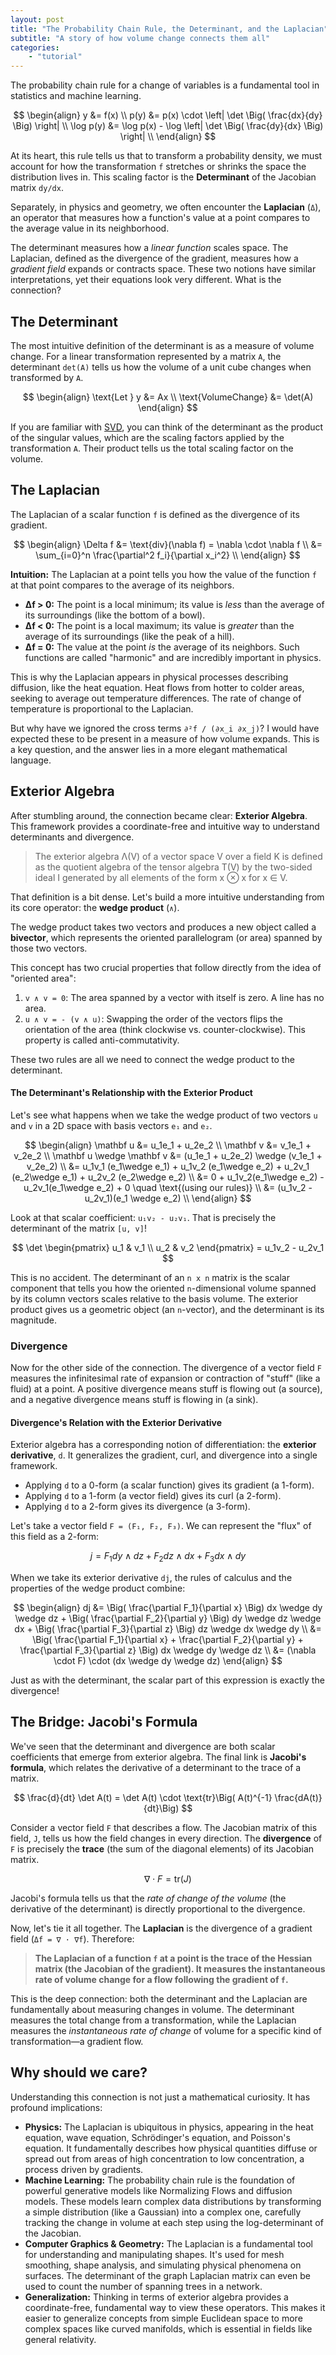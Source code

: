 ```yaml
---
layout: post
title: "The Probability Chain Rule, the Determinant, and the Laplacian"
subtitle: "A story of how volume change connects them all"
categories:
    - "tutorial"
---
```


The probability chain rule for a change of variables is a fundamental tool in statistics and machine learning.

$$
\begin{align}
y &= f(x) \\
p(y) &= p(x) \cdot \left| \det \Big( \frac{dx}{dy} \Big) \right| \\
\log p(y) &= \log p(x) - \log \left| \det \Big( \frac{dy}{dx} \Big) \right| \\
\end{align}
$$

At its heart, this rule tells us that to transform a probability density, we must account for how the transformation `f` stretches or shrinks the space the distribution lives in. This scaling factor is the **Determinant** of the Jacobian matrix `dy/dx`.

Separately, in physics and geometry, we often encounter the **Laplacian** (`Δ`), an operator that measures how a function's value at a point compares to the average value in its neighborhood.

The determinant measures how a *linear function* scales space. The Laplacian, defined as the divergence of the gradient, measures how a *gradient field* expands or contracts space. These two notions have similar interpretations, yet their equations look very different. What is the connection?

## The Determinant

The most intuitive definition of the determinant is as a measure of volume change. For a linear transformation represented by a matrix `A`, the determinant `det(A)` tells us how the volume of a unit cube changes when transformed by `A`.

$$
\begin{align}
\text{Let } y &= Ax \\
\text{VolumeChange} &= \det(A)
\end{align}
$$

If you are familiar with [SVD](https://en.wikipedia.org/wiki/Singular-value_decomposition), you can think of the determinant as the product of the singular values, which are the scaling factors applied by the transformation `A`. Their product tells us the total scaling factor on the volume.

## The Laplacian

The Laplacian of a scalar function `f` is defined as the divergence of its gradient.

$$
\begin{align}
\Delta f &= \text{div}(\nabla f) = \nabla \cdot \nabla f \\
&= \sum_{i=0}^n \frac{\partial^2 f_i}{\partial x_i^2} \\
\end{align}
$$

**Intuition:** The Laplacian at a point tells you how the value of the function `f` at that point compares to the average of its neighbors.
*   **Δf > 0:** The point is a local minimum; its value is *less* than the average of its surroundings (like the bottom of a bowl).
*   **Δf < 0:** The point is a local maximum; its value is *greater* than the average of its surroundings (like the peak of a hill).
*   **Δf = 0:** The value at the point *is* the average of its neighbors. Such functions are called "harmonic" and are incredibly important in physics.

This is why the Laplacian appears in physical processes describing diffusion, like the heat equation. Heat flows from hotter to colder areas, seeking to average out temperature differences. The rate of change of temperature is proportional to the Laplacian.

But why have we ignored the cross terms `∂²f / (∂x_i ∂x_j)`? I would have expected these to be present in a measure of how volume expands. This is a key question, and the answer lies in a more elegant mathematical language.

## Exterior Algebra

After stumbling around, the connection became clear: **Exterior Algebra**. This framework provides a coordinate-free and intuitive way to understand determinants and divergence.

> The exterior algebra Λ(V) of a vector space V over a field K is defined as the quotient algebra of the tensor algebra T(V) by the two-sided ideal I generated by all elements of the form x ⊗ x for x ∈ V.

That definition is a bit dense. Let's build a more intuitive understanding from its core operator: the **wedge product** (`∧`).

The wedge product takes two vectors and produces a new object called a **bivector**, which represents the oriented parallelogram (or area) spanned by those two vectors.

This concept has two crucial properties that follow directly from the idea of "oriented area":

1.  `v ∧ v = 0`: The area spanned by a vector with itself is zero. A line has no area.
2.  `u ∧ v = - (v ∧ u)`: Swapping the order of the vectors flips the orientation of the area (think clockwise vs. counter-clockwise). This property is called anti-commutativity.

These two rules are all we need to connect the wedge product to the determinant.

#### The Determinant's Relationship with the Exterior Product

Let's see what happens when we take the wedge product of two vectors `u` and `v` in a 2D space with basis vectors `e₁` and `e₂`.

$$
\begin{align}
\mathbf u &= u_1e_1 + u_2e_2 \\
\mathbf v &= v_1e_1 + v_2e_2 \\
\mathbf u \wedge \mathbf v &= (u_1e_1 + u_2e_2) \wedge (v_1e_1 + v_2e_2) \\
&= u_1v_1 (e_1\wedge e_1) + u_1v_2 (e_1\wedge e_2) + u_2v_1 (e_2\wedge e_1) + u_2v_2 (e_2\wedge e_2) \\
&= 0 + u_1v_2(e_1\wedge e_2) - u_2v_1(e_1\wedge e_2) + 0 \quad \text{(using our rules)} \\
&= (u_1v_2 - u_2v_1)(e_1 \wedge e_2) \\
\end{align}
$$

Look at that scalar coefficient: `u₁v₂ - u₂v₁`. That is precisely the determinant of the matrix `[u, v]`!

$$
\det \begin{pmatrix} u_1 & v_1 \\ u_2 & v_2 \end{pmatrix} = u_1v_2 - u_2v_1
$$

This is no accident. The determinant of an `n x n` matrix is the scalar component that tells you how the oriented `n`-dimensional volume spanned by its column vectors scales relative to the basis volume. The exterior product gives us a geometric object (an `n`-vector), and the determinant is its magnitude.

### Divergence

Now for the other side of the connection. The divergence of a vector field `F` measures the infinitesimal rate of expansion or contraction of "stuff" (like a fluid) at a point. A positive divergence means stuff is flowing out (a source), and a negative divergence means stuff is flowing in (a sink).

#### Divergence's Relation with the Exterior Derivative

Exterior algebra has a corresponding notion of differentiation: the **exterior derivative**, `d`. It generalizes the gradient, curl, and divergence into a single framework.

*   Applying `d` to a 0-form (a scalar function) gives its gradient (a 1-form).
*   Applying `d` to a 1-form (a vector field) gives its curl (a 2-form).
*   Applying `d` to a 2-form gives its divergence (a 3-form).

Let's take a vector field `F = (F₁, F₂, F₃)`. We can represent the "flux" of this field as a 2-form:

$$
j = F_1 dy \wedge dz + F_2 dz \wedge dx + F_3 dx \wedge dy
$$

When we take its exterior derivative `dj`, the rules of calculus and the properties of the wedge product combine:

$$
\begin{align}
dj &= \Big( \frac{\partial F_1}{\partial x} \Big) dx \wedge dy \wedge dz + \Big( \frac{\partial F_2}{\partial y} \Big) dy \wedge dz \wedge dx + \Big( \frac{\partial F_3}{\partial z} \Big) dz \wedge dx \wedge dy \\
&= \Big( \frac{\partial F_1}{\partial x} + \frac{\partial F_2}{\partial y} + \frac{\partial F_3}{\partial z} \Big) dx \wedge dy \wedge dz \\
&= (\nabla \cdot F) \cdot (dx \wedge dy \wedge dz)
\end{align}
$$

Just as with the determinant, the scalar part of this expression is exactly the divergence!

## The Bridge: Jacobi's Formula

We've seen that the determinant and divergence are both scalar coefficients that emerge from exterior algebra. The final link is **Jacobi's formula**, which relates the derivative of a determinant to the trace of a matrix.

$$
\frac{d}{dt} \det A(t) = \det A(t) \cdot \text{tr}\Big( A(t)^{-1} \frac{dA(t)}{dt}\Big)
$$

Consider a vector field `F` that describes a flow. The Jacobian matrix of this field, `J`, tells us how the field changes in every direction. The **divergence** of `F` is precisely the **trace** (the sum of the diagonal elements) of its Jacobian matrix.

$$
\nabla \cdot F = \text{tr}(J)
$$

Jacobi's formula tells us that the *rate of change of the volume* (the derivative of the determinant) is directly proportional to the divergence.

Now, let's tie it all together. The **Laplacian** is the divergence of a gradient field (`Δf = ∇ · ∇f`). Therefore:

> **The Laplacian of a function `f` at a point is the trace of the Hessian matrix (the Jacobian of the gradient). It measures the instantaneous rate of volume change for a flow following the gradient of `f`.**

This is the deep connection: both the determinant and the Laplacian are fundamentally about measuring changes in volume. The determinant measures the total change from a transformation, while the Laplacian measures the *instantaneous rate of change* of volume for a specific kind of transformation—a gradient flow.

## Why should we care?

Understanding this connection is not just a mathematical curiosity. It has profound implications:

*   **Physics:** The Laplacian is ubiquitous in physics, appearing in the heat equation, wave equation, Schrödinger's equation, and Poisson's equation. It fundamentally describes how physical quantities diffuse or spread out from areas of high concentration to low concentration, a process driven by gradients.
*   **Machine Learning:** The probability chain rule is the foundation of powerful generative models like Normalizing Flows and diffusion models. These models learn complex data distributions by transforming a simple distribution (like a Gaussian) into a complex one, carefully tracking the change in volume at each step using the log-determinant of the Jacobian.
*   **Computer Graphics & Geometry:** The Laplacian is a fundamental tool for understanding and manipulating shapes. It's used for mesh smoothing, shape analysis, and simulating physical phenomena on surfaces. The determinant of the graph Laplacian matrix can even be used to count the number of spanning trees in a network.
*   **Generalization:** Thinking in terms of exterior algebra provides a coordinate-free, fundamental way to view these operators. This makes it easier to generalize concepts from simple Euclidean space to more complex spaces like curved manifolds, which is essential in fields like general relativity.